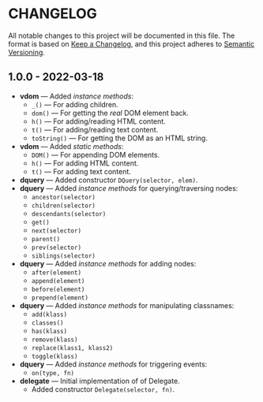 # CHANGELOG

All notable changes to this project will be documented in this file. The format is based on [Keep a Changelog](https://keepachangelog.com/en/1.0.0/), and this project adheres to [Semantic Versioning](https://semver.org/spec/v2.0.0.html).

## 1.0.0 - 2022-03-18

* **vdom** — Added _instance methods_:
    * `_()` — For adding children.
    * `dom()` — For getting the _real_ DOM element back.
    * `h()` — For adding/reading HTML content.
    * `t()` — For adding/reading text content.
    * `toString()` — For getting the DOM as an HTML string.
* **vdom** — Added _static methods_:
    * `DOM()` — For appending DOM elements.
    * `h()` — For adding HTML content.
    * `t()` — For adding text content.
* **dquery** — Added constructor `DQuery(selector, elem)`.
* **dquery** — Added _instance methods_ for querying/traversing nodes:
    * `ancestor(selector)`
    * `children(selector)`
    * `descendants(selector)`
    * `get()`
    * `next(selector)`
    * `parent()`
    * `prev(selector)`
    * `siblings(selector)`
* **dquery** — Added _instance methods_ for adding nodes:
    * `after(element)`
    * `append(element)`
    * `before(element)`
    * `prepend(element)`
* **dquery** — Added _instance methods_ for manipulating classnames:
    * `add(klass)`
    * `classes()`
    * `has(klass)`
    * `remove(klass)`
    * `replace(klass1, klass2)`
    * `toggle(klass)`
* **dquery** — Added _instance methods_ for triggering events:
    * `on(type, fn)`
* **delegate** — Initial implementation of of Delegate.
    * Added constructor `Delegate(selector, fn)`.
